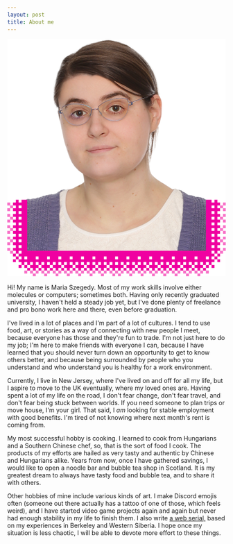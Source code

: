```yaml
---
layout: post
title: About me
---
```


<picture id="portrait-container">
  <source
    srcset="
      assets/images/portrait-128px.webp 128w,
      assets/images/portrait-256px.webp 256w,
      assets/images/portrait-512px.webp 512w,
      assets/images/portrait.webp"
    sizes="40vmin" />
  <img
    id="portrait"
    src="assets/images/portrait.jpg"
    alt="My portrait photo." />
</picture>

Hi! My name is Maria Szegedy. Most of my work skills involve either molecules or
computers; sometimes both. Having only recently graduated university, I haven't
held a steady job yet, but I've done plenty of freelance and pro bono work here
and there, even before graduation.

I've lived in a lot of places and I'm part of a lot of cultures. I tend to use
food, art, or stories as a way of connecting with new people I meet, because
everyone has those and they're fun to trade. I'm not just here to do my job; I'm
here to make friends with everyone I can, because I have learned that you should
never turn down an opportunity to get to know others better, and because being
surrounded by people who you understand and who understand you is healthy for a
work environment.

Currently, I live in New Jersey, where I've lived on and off for all my life,
but I aspire to move to the UK eventually, where my loved ones are. Having spent
a lot of my life on the road, I don't fear change, don't fear travel, and don't
fear being stuck between worlds. If you need someone to plan trips or move
house, I'm your girl. That said, I _am_ looking for stable employment with good
benefits. I'm tired of not knowing where next month's rent is coming from.

My most successful hobby is cooking. I learned to cook from Hungarians and a
Southern Chinese chef, so, that is the sort of food I cook. The products of my
efforts are hailed as very tasty and authentic by Chinese and Hungarians alike.
Years from now, once I have gathered savings, I would like to open a noodle bar
and bubble tea shop in Scotland. It is my greatest dream to always have tasty
food and bubble tea, and to share it with others.

Other hobbies of mine include various kinds of art. I make Discord emojis often
(someone out there actually has a tattoo of one of those, which feels weird),
and I have started video game projects again and again but never had enough
stability in my life to finish them. I also write [a web
serial,](https://mszegedy.github.io/plea) based on my experiences in Berkeley
and Western Siberia. I hope once my situation is less chaotic, I will be able to
devote more effort to these things.
